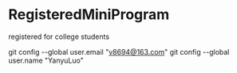 # RegisteredMiniProgram
registered for college students

 git config --global user.email "v8694@163.com"
 git config --global user.name "YanyuLuo"
